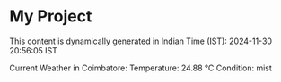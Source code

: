 # My Project

This content is dynamically generated in Indian Time (IST): 2024-11-30 20:56:05 IST


Current Weather in Coimbatore:
Temperature: 24.88 °C
Condition: mist
